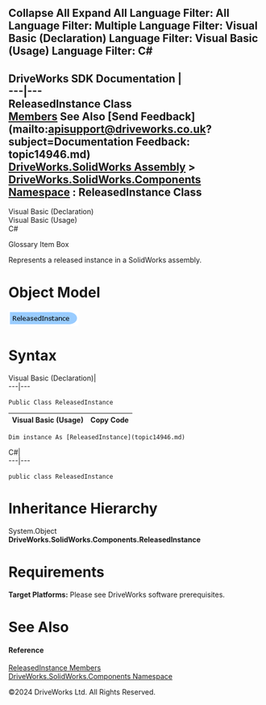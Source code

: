        

 Collapse All Expand All  Language Filter: All  Language Filter: Multiple  Language Filter: Visual Basic (Declaration) Language Filter: Visual Basic (Usage) Language Filter: C#  
---  
DriveWorks SDK Documentation  |   
---|---  
ReleasedInstance Class   
[Members](topic14947.md) See Also [Send Feedback](mailto:apisupport@driveworks.co.uk?subject=Documentation Feedback: topic14946.md)  
[DriveWorks.SolidWorks Assembly](topic13342.md) > [DriveWorks.SolidWorks.Components Namespace](topic13925.md) : ReleasedInstance Class  
---  
  
Visual Basic (Declaration)    
Visual Basic (Usage)    
C# 

Glossary Item Box

Represents a released instance in a SolidWorks assembly. 

# Object Model

![](dotnetdiagramimages/image849.png)

# Syntax

Visual Basic (Declaration)|   
---|---  
      
    
    Public Class ReleasedInstance   
  
Visual Basic (Usage)| Copy Code  
---|---  
      
    
    Dim instance As [ReleasedInstance](topic14946.md)  
  
C#|   
---|---  
      
    
    public class ReleasedInstance   
  
# Inheritance Hierarchy

System.Object  
**DriveWorks.SolidWorks.Components.ReleasedInstance**  


# Requirements

**Target Platforms:** Please see DriveWorks software prerequisites.

# See Also

#### Reference

[ReleasedInstance Members](topic14947.md)   
[DriveWorks.SolidWorks.Components Namespace](topic13925.md)

©2024 DriveWorks Ltd. All Rights Reserved.
